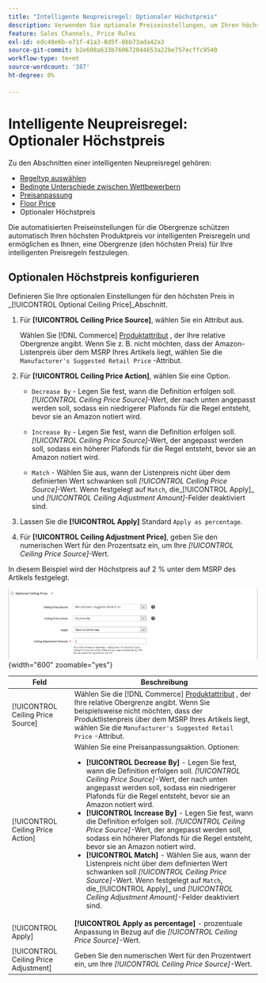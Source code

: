 ```yaml
---
title: "Intelligente Neupreisregel: Optionaler Höchstpreis"
description: Verwenden Sie optionale Preiseinstellungen, um Ihren höchsten Produktpreis vor den intelligenten Preisregeln zu schützen, die Ihre Amazon-Auflistungen verwalten.
feature: Sales Channels, Price Rules
exl-id: edc40e6b-e71f-41a3-8d5f-8bb73ada42a3
source-git-commit: b2e608a633b760672044653a22be757ecffc9540
workflow-type: tm+mt
source-wordcount: '387'
ht-degree: 0%

---
```


# Intelligente Neupreisregel: Optionaler Höchstpreis

Zu den Abschnitten einer intelligenten Neupreisregel gehören:

- [Regeltyp auswählen](./intelligent-repricing-rules.md)
- [Bedingte Unterschiede zwischen Wettbewerbern](./competitor-conditional-variances.md)
- [Preisanpassung](./price-adjustment.md)
- [Floor Price](./floor-price.md)
- Optionaler Höchstpreis

Die automatisierten Preiseinstellungen für die Obergrenze schützen automatisch Ihren höchsten Produktpreis vor intelligenten Preisregeln und ermöglichen es Ihnen, eine Obergrenze (den höchsten Preis) für Ihre intelligenten Preisregeln festzulegen.

## Optionalen Höchstpreis konfigurieren

Definieren Sie Ihre optionalen Einstellungen für den höchsten Preis in _[!UICONTROL Optional Ceiling Price]_Abschnitt.

1. Für **[!UICONTROL Ceiling Price Source]**, wählen Sie ein Attribut aus.

   Wählen Sie [!DNL Commerce] [Produktattribut](https://experienceleague.adobe.com/docs/commerce-admin/catalog/product-attributes/product-attributes.html) , der Ihre relative Obergrenze angibt. Wenn Sie z. B. nicht möchten, dass der Amazon-Listenpreis über dem MSRP Ihres Artikels liegt, wählen Sie die `Manufacturer's Suggested Retail Price` -Attribut.

1. Für **[!UICONTROL Ceiling Price Action]**, wählen Sie eine Option.

   - `Decrease By` - Legen Sie fest, wann die Definition erfolgen soll. _[!UICONTROL Ceiling Price Source]_-Wert, der nach unten angepasst werden soll, sodass ein niedrigerer Plafonds für die Regel entsteht, bevor sie an Amazon notiert wird.

   - `Increase By` - Legen Sie fest, wann die Definition erfolgen soll. _[!UICONTROL Ceiling Price Source]_-Wert, der angepasst werden soll, sodass ein höherer Plafonds für die Regel entsteht, bevor sie an Amazon notiert wird.

   - `Match` - Wählen Sie aus, wann der Listenpreis nicht über dem definierten Wert schwanken soll _[!UICONTROL Ceiling Price Source]_-Wert. Wenn festgelegt auf `Match`, die_[!UICONTROL Apply]_ und _[!UICONTROL Ceiling Adjustment Amount]_-Felder deaktiviert sind.

1. Lassen Sie die **[!UICONTROL Apply]** Standard `Apply as percentage`.

1. Für **[!UICONTROL Ceiling Adjustment Price]**, geben Sie den numerischen Wert für den Prozentsatz ein, um Ihre _[!UICONTROL Ceiling Price Source]_-Wert.

In diesem Beispiel wird der Höchstpreis auf 2 % unter dem MSRP des Artikels festgelegt.

![Intelligente Neupreisregelung - optionaler Höchstpreis](assets/ob-intelligent-price-rule-ceiling.png){width="600" zoomable="yes"}

| Feld | Beschreibung |
|---------------------------------------|-----------------------------------------------------------------------------------------------------------------------------------------------------------------------------------------------------------------------------------------------------------------------------------------------------------------------------------------------------------------------------------------------------------------------------------------------------------------------------------------------------------------------------------------------------------------------------------------------------------------------------------------------------------------------------------------------------------------------------------------------------------|
| [!UICONTROL Ceiling Price Source] | Wählen Sie die [!DNL Commerce] [Produktattribut](https://experienceleague.adobe.com/docs/commerce-admin/catalog/product-attributes/product-attributes.html) , der Ihre relative Obergrenze angibt. Wenn Sie beispielsweise nicht möchten, dass der Produktlistenpreis über dem MSRP Ihres Artikels liegt, wählen Sie die `Manufacturer's Suggested Retail Price` -Attribut. |
| [!UICONTROL Ceiling Price Action] | Wählen Sie eine Preisanpassungsaktion. Optionen:<ul><li>**[!UICONTROL Decrease By]** - Legen Sie fest, wann die Definition erfolgen soll. _[!UICONTROL Ceiling Price Source]_-Wert, der nach unten angepasst werden soll, sodass ein niedrigerer Plafonds für die Regel entsteht, bevor sie an Amazon notiert wird.</li><li>**[!UICONTROL Increase By]** - Legen Sie fest, wann die Definition erfolgen soll. _[!UICONTROL Ceiling Price Source]_-Wert, der angepasst werden soll, sodass ein höherer Plafonds für die Regel entsteht, bevor sie an Amazon notiert wird.</li><li>**[!UICONTROL Match]** - Wählen Sie aus, wann der Listenpreis nicht über dem definierten Wert schwanken soll _[!UICONTROL Ceiling Price Source]_-Wert. Wenn festgelegt auf `Match`, die_[!UICONTROL Apply]_ und _[!UICONTROL Ceiling Adjustment Amount]_-Felder deaktiviert sind.</li></ul> |
| [!UICONTROL Apply] | **[!UICONTROL Apply as percentage]** - prozentuale Anpassung in Bezug auf die _[!UICONTROL Ceiling Price Source]_-Wert. |
| [!UICONTROL Ceiling Price Adjustment] | Geben Sie den numerischen Wert für den Prozentwert ein, um Ihre _[!UICONTROL Ceiling Price Source]_-Wert. |
